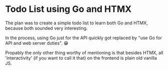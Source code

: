# Todo List using Go and HTMX

The plan was to create a simple todo list to learn both Go and HTMX, because both
sounded very interesting.

In the process, using Go just for the API quickly got replaced by "use Go for API and web server duties". 😁

Propably the only other thing worthy of mentioning is that besides HTMX, all 'interactivity' (if you want to call it that) on the frontend is plain old vanilla JS.
